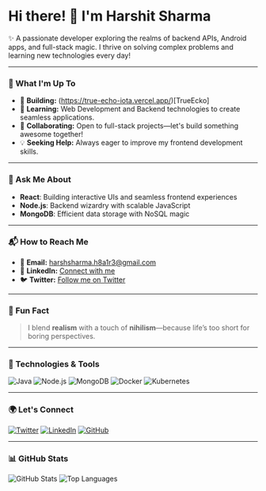 # Hi there! 👋 I'm **Harshit Sharma**

✨ A passionate developer exploring the realms of backend APIs, Android apps, and full-stack magic. I thrive on solving complex problems and learning new technologies every day!

---

### 🚀 What I'm Up To
- 🌟 **Building:** (https://true-echo-iota.vercel.app/)[TrueEcko]
- 🌱 **Learning:** Web Development and Backend technologies to create seamless applications.
- 👥 **Collaborating:** Open to full-stack projects—let's build something awesome together!
- 💡 **Seeking Help:** Always eager to improve my frontend development skills.

---

### 💬 Ask Me About
- **React**: Building interactive UIs and seamless frontend experiences
- **Node.js**: Backend wizardry with scalable JavaScript
- **MongoDB**: Efficient data storage with NoSQL magic

---

### 📬 How to Reach Me
- 📧 **Email:** [ harshsharma.h8a1r3@gmail.com ](mailto:harshsharma.h8a1r3@gmail.com )
- 💼 **LinkedIn:** [Connect with me](https://www.linkedin.com/in/harshit-sharma-fullstack-devfin/)
- 🐦 **Twitter:** [Follow me on Twitter](https://x.com/Harshit05150861)

---

### 🌈 Fun Fact
> I blend **realism** with a touch of **nihilism**—because life’s too short for boring perspectives.

---

### 🔧 Technologies & Tools

![Java](https://img.shields.io/badge/Java-%23ED8B00.svg?style=for-the-badge&logo=java&logoColor=white)
![Node.js](https://img.shields.io/badge/Node.js-%23339933.svg?style=for-the-badge&logo=node-dot-js&logoColor=white)
![MongoDB](https://img.shields.io/badge/MongoDB-%2347A248.svg?style=for-the-badge&logo=mongodb&logoColor=white)
![Docker](https://img.shields.io/badge/Docker-%230db7ed.svg?style=for-the-badge&logo=docker&logoColor=white)
![Kubernetes](https://img.shields.io/badge/Kubernetes-%23326ce5.svg?style=for-the-badge&logo=kubernetes&logoColor=white)

---

### 🌍 Let's Connect

[![Twitter](https://img.shields.io/badge/Twitter-%231DA1F2.svg?style=for-the-badge&logo=twitter&logoColor=white)](https://x.com/Harshit05150861)
[![LinkedIn](https://img.shields.io/badge/LinkedIn-%230077B5.svg?style=for-the-badge&logo=linkedin&logoColor=white)](https://www.linkedin.com/in/harshit-sharma-fullstack-devfin/)
[![GitHub](https://img.shields.io/badge/GitHub-%23181717.svg?style=for-the-badge&logo=github&logoColor=white)](https://github.com/devfinHarshit)

---

### 📊 GitHub Stats

![GitHub Stats](https://github-readme-stats.vercel.app/api?username=HarshitSharma-h8&show_icons=true&theme=radical)
![Top Languages](https://github-readme-stats.vercel.app/api/top-langs/?username=HarshitSharma-h8&layout=compact&theme=radical)
